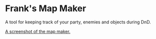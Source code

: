 # Frank's Map Maker

A tool for keeping track of your party, enemies and objects during DnD.

[A screenshot of the map maker.](public/franks-map-maker.png)